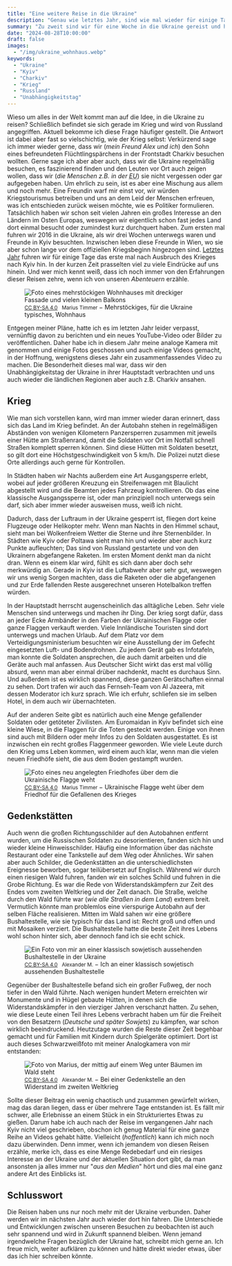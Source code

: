 ```yaml
---
title: "Eine weitere Reise in die Ukraine"
description: "Genau wie letztes Jahr, sind wie mal wieder für einige Tage in die Ukraine gefahren. Dieses mal waren wir aber auch im Osten des Landes."
summary: "Zu zweit sind wir für eine Woche in die Ukraine gereist und haben uns das Land angesehen. Kleine Dörfer im Westen sowie im Osten des Landes, aber auch größere Städte wie Charkiv an der Front oder die Hauptstadt Kyiv zum Unabhängigkeitstag."
date: "2024-08-28T10:00:00"
draft: false
images:
  - "/img/ukraine_wohnhaus.webp"
keywords:
  - "Ukraine"
  - "Kyiv"
  - "Charkiv"
  - "Krieg"
  - "Russland"
  - "Unabhängigkeitstag"
---
```


Wieso um alles in der Welt kommt man auf die Idee, in die Ukraine zu reisen? Schließlich befindet sie sich gerade im Krieg und wird von Russland angegriffen. Aktuell bekomme ich diese Frage häufiger gestellt. Die Antwort ist dabei aber fast so vielschichtig, wie der Krieg selbst: Verkürzend sage ich immer wieder gerne, dass wir (_mein Freund Alex und ich_) den Sohn eines befreundeten Flüchtlingspärchens in der Frontstadt Charkiv besuchen wollten. Gerne sage ich aber aber auch, dass wir die Ukraine regelmäßig besuchen, es faszinierend finden und den Leuten vor Ort auch zeigen wollen, dass wir (_die Menschen z.B. in der <abbr title="Europäische Union">EU</abbr>_) sie nicht vergessen oder gar aufgegeben haben. Um ehrlich zu sein, ist es aber eine Mischung aus allem und noch mehr. Eine Freundin warf mir einst vor, wir würden Kriegstourismus betreiben und uns an dem Leid der Menschen erfreuen, was ich entschieden zurück weisen möchte, wie es Politiker formulieren. Tatsächlich haben wir schon seit vielen Jahren ein großes Interesse an den Ländern im Osten Europas, weswegen wir eigentlich schon fast jedes Land dort einmal besucht oder zumindest kurz durchquert haben. Zum ersten mal fuhren wir 2016 in die Ukraine, als wir drei Wochen unterwegs waren und Freunde in Kyiv besuchten. Inzwischen leben diese Freunde in Wien, wo sie aber schon lange vor dem offiziellen Kriegsbeginn hingezogen sind. [Letztes Jahr](/post/ukraine_2023) fuhren wir für einige Tage das erste mal nach Ausbruch des Krieges nach Kyiv hin. In der kurzen Zeit prasselten viel zu viele Eindrücke auf uns hinein. Und wer mich kennt weiß, dass ich noch immer von den Erfahrungen dieser Reisen zehre, wenn ich von unseren _Abenteuern_ erzähle.

<figure vocab="https://schema.org/" typeof="Photograph">
  <img
      alt="Foto eines mehrstöckigen Wohnhauses mit dreckiger Fassade und vielen kleinen Balkons"
      srcset="/img/ukraine_wohnhaus_small.webp  480w,
              /img/ukraine_wohnhaus_medium.webp 960w,
              /img/ukraine_wohnhaus_large.webp  1920w"
      src="/img/ukraine_wohnhaus.webp"
      copyright="cc-by Marius Timmer"
      />
  <figcaption>
      <small>
          <a href="https://creativecommons.org/licenses/by-sa/4.0/" rel="license">CC BY-SA 4.0</a>
          &nbsp;
          <span property="copyrightHolder">Marius Timmer</span>
      </small>
      &minus;
      <span property="abstract">Mehrstöckiges, für die Ukraine typisches, Wohnhaus</span>
  </figcaption>
</figure>

Entgegen meiner Pläne, hatte ich es im letzten Jahr leider verpasst, vernünftig davon zu berichten und ein neues YouTube-Video oder Bilder zu veröffentlichen. Daher habe ich in diesem Jahr meine analoge Kamera mit genommen und einige Fotos geschossen und auch einige Videos gemacht, in der Hoffnung, wenigstens dieses Jahr ein zusammenfassendes Video zu machen. Die Besonderheit dieses mal war, dass wir den Unabhängigkeitstag der Ukraine in ihrer Hauptstadt verbrachten und uns auch wieder die ländlichen Regionen aber auch z.B. Charkiv ansahen.

## Krieg
Wie man sich vorstellen kann, wird man immer wieder daran erinnert, dass sich das Land im Krieg befindet. An der Autobahn stehen in regelmäßigen Abständen von wenigen Kilometern Panzersperren zusammen mit jeweils einer Hütte am Straßenrand, damit die Soldaten vor Ort im Notfall schnell Straßen komplett sperren können. Sind diese Hütten mit Soldaten besetzt, so gilt dort eine Höchstgeschwindigkeit von 5 km/h. Die Polizei nutzt diese Orte allerdings auch gerne für Kontrollen.

In Städten haben wir Nachts außerdem eine Art Ausgangsperre erlebt, wobei auf jeder größeren Kreuzung ein Streifenwagen mit Blaulicht abgestellt wird und die Beamten jedes Fahrzeug kontrollieren. Ob das eine klassische Ausgangssperre ist, oder man prinzipiell noch unterwegs sein darf, sich aber immer wieder ausweisen muss, weiß ich nicht.

Dadurch, dass der Luftraum in der Ukraine gesperrt ist, fliegen dort keine Flugzeuge oder Helikopter mehr. Wenn man Nachts in den Himmel schaut, sieht man bei Wolkenfreiem Wetter die Sterne und ihre Sternenbilder. In Städten wie Kyiv oder Poltawa sieht man hin und wieder aber auch kurz Punkte aufleuchten; Das sind von Russland gestartete und von den Ukrainern abgefangene Raketen. Im ersten Moment denkt man da nicht dran. Wenn es einem klar wird, fühlt es sich dann aber doch sehr merkwürdig an. Gerade in Kyiv ist die Luftabwehr aber sehr gut, weswegen wir uns wenig Sorgen machten, dass die Raketen oder die abgefangenen und zur Erde fallenden Reste ausgerechnet unseren Hotelbalkon treffen würden.

In der Hauptstadt herrscht augenscheinlich das alltägliche Leben. Sehr viele Menschen sind unterwegs und machen ihr Ding. Der krieg sorgt dafür, dass an jeder Ecke Armbänder in den Farben der Ukrainischen Flagge oder ganze Flaggen verkauft werden. Viele Innländische Touristen sind dort unterwegs und machen Urlaub. Auf dem Platz vor dem Verteidigungsministerium besuchten wir eine Ausstellung der im Gefecht eingesetzten Luft- und Bodendrohnen. Zu jedem Gerät gab es Infotafeln, man konnte die Soldaten ansprechen, die auch damit arbeiten und die Geräte auch mal anfassen. Aus Deutscher Sicht wirkt das erst mal völlig absurd, wenn man aber einmal drüber nachdenkt, macht es durchaus Sinn. Und außerdem ist es wirklich spannend, diese ganzen Gerätschaften einmal zu sehen. Dort trafen wir auch das Fernseh-Team von Al Jazeera, mit dessen Moderator ich kurz sprach. Wie ich erfuhr, schliefen sie im selben Hotel, in dem auch wir übernachteten.

Auf der anderen Seite gibt es natürlich auch eine Menge gefallender Soldaten oder getöteter Zivilisten. Am Euromaidan in Kyiv befindet sich eine kleine Wiese, in die Flaggen für die Toten gesteckt werden. Einige von ihnen sind auch mit Bildern oder mehr Infos zu den Soldaten ausgestattet. Es ist inzwischen ein recht großes Flaggenmeer geworden. Wie viele Leute durch den Krieg ums Leben kommen, wird einem auch klar, wenn man die vielen neuen Friedhöfe sieht, die aus dem Boden gestampft wurden.

<figure vocab="https://schema.org/" typeof="Photograph">
    <img
        alt="Foto eines neu angelegten Friedhofes über dem die Ukrainische Flagge weht"
        srcset="/img/ukraine_friedhof_small.webp  480w,
                /img/ukraine_friedhof_medium.webp 960w,
                /img/ukraine_friedhof_large.webp  1920w"
        src="/img/ukraine_friedhof.webp"
        copyright="cc-by Marius Timmer"
        />
    <figcaption>
        <small>
            <a href="https://creativecommons.org/licenses/by-sa/4.0/" rel="license">CC BY-SA 4.0</a>
            &nbsp;
            <span property="copyrightHolder">Marius Timmer</span>
        </small>
        &minus;
        <span property="abstract">Ukrainische Flagge weht über dem Friedhof für die Gefallenen des Krieges</span>
    </figcaption>
</figure>

## Gedenkstätten
Auch wenn die großen Richtungsschilder auf den Autobahnen entfernt wurden, um die Russischen Soldaten zu desorientieren, fanden sich hin und wieder kleine Hinweisschilder. Häufig eine Information über das nächste Restaurant oder eine Tankstelle auf dem Weg oder Ähnliches. Wir sahen aber auch Schilder, die Gedenkstätten an die unterschiedlichsten Ereignesse beworben, sogar teilübersetzt auf Englisch. Während wir durch einen riesigen Wald fuhren, fanden wir ein solches Schild und fuhren in die Grobe Richtung. Es war die Rede von Widerstandskämpfern zur Zeit des Endes vom zweiten Weltkrieg und der Zeit danach.
Die Straße, welche durch den Wald führte war (_wie alle Straßen in dem Land_) extrem breit. Vermutlich könnte man problemlos eine vierspurige Autobahn auf der selben Fläche realisieren. Mitten im Wald sahen wir eine größere Bushaltestelle, wie sie typisch für das Land ist: Recht groß und offen und mit Mosaiken verziert. Die Bushaltestelle hatte die beste Zeit ihres Lebens wohl schon hinter sich, aber dennoch fand ich sie echt schick.
<figure vocab="https://schema.org/" typeof="Photograph">
    <img
        alt="Ein Foto von mir an einer klassisch sowjetisch aussehenden Bushaltestelle in der Ukraine"
        srcset="/img/ukraine_bushaltestelle_marius_small.webp  480w,
                /img/ukraine_bushaltestelle_marius_medium.webp 960w,
                /img/ukraine_bushaltestelle_marius_large.webp  1920w"
        src="/img/ukraine_bushaltestelle_marius.webp"
        copyright="cc-by Alexander M."
        />
    <figcaption>
        <small>
            <a href="https://creativecommons.org/licenses/by-sa/4.0/" rel="license">CC BY-SA 4.0</a>
            &nbsp;
            <span property="copyrightHolder">Alexander M.</span>
        </small>
        &minus;
        <span property="abstract">Ich an einer klassisch sowjetisch aussehenden Bushaltestelle</span>
    </figcaption>
</figure>

Gegenüber der Bushaltestelle befand sich ein großer Fußweg, der noch tiefer in den Wald führte. Nach wenigen hundert Metern erreichten wir Monumente und in Hügel gebaute Hütten, in denen sich die Widerstandskämpfer in den vierziger Jahren verschanzt hatten. Zu sehen, wie diese Leute einen Teil ihres Lebens verbracht haben um für die Freiheit von den Besatzern (_Deutsche und später Sowjets_) zu kämpfen, war schon wirklich beeindruckend. Heutzutage wurden die Reste dieser Zeit begehbar gemacht und für Familien mit Kindern durch Spielgeräte optimiert. Dort ist auch dieses Schwarzweißfoto mit meiner Analogkamera von mir entstanden:
<figure vocab="https://schema.org/" typeof="Photograph">
    <img
        alt="Foto von Marius, der mittig auf einem Weg unter Bäumen im Wald steht"
        srcset="/img/ukraine_marius_unter_baeumen_small.webp  480w,
                /img/ukraine_marius_unter_baeumen_medium.webp 960w,
                /img/ukraine_marius_unter_baeumen_large.webp  1920w"
        src="/img/ukraine_marius_unter_baeumen.webp"
        copyright="cc-by Alexander M."
        />
    <figcaption>
        <small>
            <a href="https://creativecommons.org/licenses/by-sa/4.0/" rel="license">CC BY-SA 4.0</a>
            &nbsp;
            <span property="copyrightHolder">Alexander M.</span>
        </small>
        &minus;
        <span property="abstract">Bei einer Gedenkstelle an den Widerstand im zweiten Weltkrieg</span>
    </figcaption>
  </figure>

Sollte dieser Beitrag ein wenig chaotisch und zusammen gewürfelt wirken, mag das daran liegen, dass er über mehrere Tage entstanden ist. Es fällt mir schwer, alle Erlebnisse an einem Stück in ein Strukturiertes Etwas zu gießen. Darum habe ich auch nach der Reise im vergangenen Jahr nach Kyiv nicht viel geschrieben, obschon ich genug Material für eine ganze Reihe an Videos gehabt hätte. Vielleicht (_hoffentlich_) kann ich mich noch dazu überwinden. Denn immer, wenn ich jemandem von diesen Reisen erzähle, merke ich, dass es eine Menge Redebedarf und ein riesiges Interesse an der Ukraine und der aktuellen Situation dort gibt, da man ansonsten ja alles immer nur "_aus den Medien_" hört und dies mal eine ganz andere Art des Einblicks ist.

## Schlusswort
Die Reisen haben uns nur noch mehr mit der Ukraine verbunden. Daher werden wir im nächsten Jahr auch wieder dort hin fahren. Die Unterschiede und Entwicklungen zwischen unseren Besuchen zu beobachten ist auch sehr spannend und wird in Zukunft spannend bleiben. Wenn jemand irgendwelche Fragen bezüglich der Ukraine hat, schreibt mich gerne an. Ich freue mich, weiter aufklären zu können und hätte direkt wieder etwas, über das ich hier schreiben könnte.
